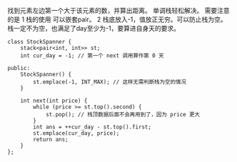   
  找到元素左边第一个大于该元素的数，并算出距离。
  单调栈轻松解决。 需要注意的是
1 栈的使用 可以嵌套pair。
2 栈底放入-1，值放正无穷。可以防止栈为空。栈一定不为空，也满足了day至少为-1，要算进自身天的要求。
```
class StockSpanner {
    stack<pair<int, int>> st;
    int cur_day = -1; // 第一个 next 调用算作第 0 天

public:
    StockSpanner() {
        st.emplace(-1, INT_MAX); // 这样无需判断栈为空的情况
    }

    int next(int price) {
        while (price >= st.top().second) {
            st.pop(); // 栈顶数据后面不会再用到了，因为 price 更大
        }
        int ans = ++cur_day - st.top().first;
        st.emplace(cur_day, price);
        return ans;
    }
};
```
